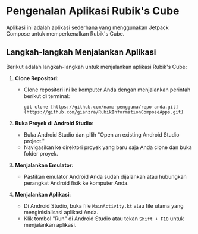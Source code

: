 # Pengenalan Aplikasi Rubik's Cube

Aplikasi ini adalah aplikasi sederhana yang menggunakan Jetpack Compose untuk memperkenalkan Rubik's Cube.

## Langkah-langkah Menjalankan Aplikasi

Berikut adalah langkah-langkah untuk menjalankan aplikasi Rubik's Cube:

1. **Clone Repositori**:
   - Clone repositori ini ke komputer Anda dengan menjalankan perintah berikut di terminal:
     ```shell
     git clone [https://github.com/nama-pengguna/repo-anda.git](https://github.com/gianzra/RubikInformationComposeApps.git)
     ```

2. **Buka Proyek di Android Studio**:
   - Buka Android Studio dan pilih "Open an existing Android Studio project."
   - Navigasikan ke direktori proyek yang baru saja Anda clone dan buka folder proyek.

3. **Menjalankan Emulator**:
   - Pastikan emulator Android Anda sudah dijalankan atau hubungkan perangkat Android fisik ke komputer Anda.

4. **Menjalankan Aplikasi**:
   - Di Android Studio, buka file `MainActivity.kt` atau file utama yang menginisialisasi aplikasi Anda.
   - Klik tombol "Run" di Android Studio atau tekan `Shift + F10` untuk menjalankan aplikasi.
